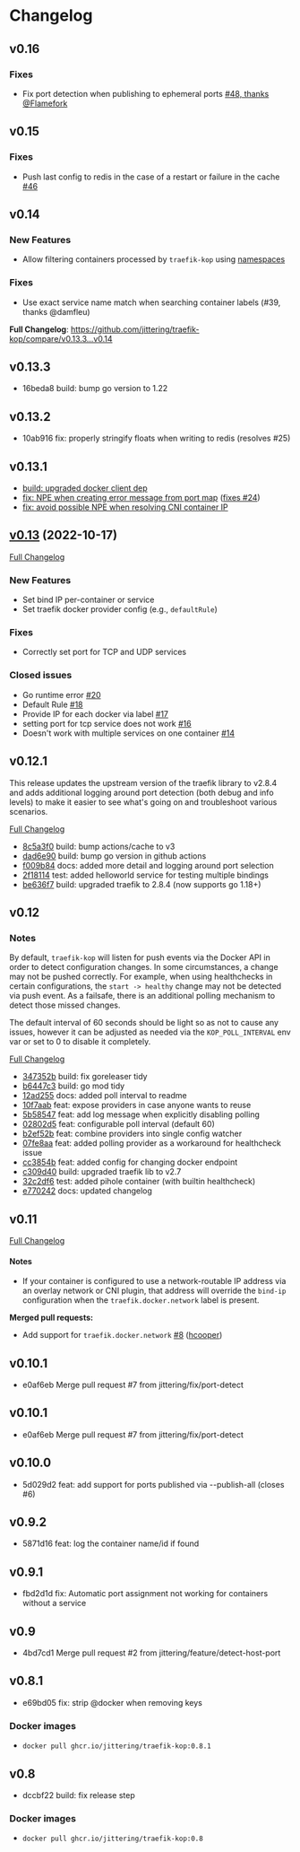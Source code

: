 # Changelog

## v0.16

### Fixes

- Fix port detection when publishing to ephemeral ports [#48, thanks @Flamefork](https://github.com/jittering/traefik-kop/pull/48)

## v0.15

### Fixes

- Push last config to redis in the case of a restart or failure in the cache [#46](https://github.com/jittering/traefik-kop/pull/46)

## v0.14

### New Features

- Allow filtering containers processed by `traefik-kop` using [namespaces](https://github.com/jittering/traefik-kop#namespaces)

### Fixes

- Use exact service name match when searching container labels (#39, thanks @damfleu)

**Full Changelog**: https://github.com/jittering/traefik-kop/compare/v0.13.3...v0.14

## v0.13.3

- 16beda8 build: bump go version to 1.22

## v0.13.2

- 10ab916 fix: properly stringify floats when writing to redis (resolves #25)

## v0.13.1

* [build: upgraded docker client dep](https://github.com/jittering/traefik-kop/commit/e7f30f3108f46cf0d174369b45f59d57398d002b)
* [fix: NPE when creating error message from port map](https://github.com/jittering/traefik-kop/commit/80d40e2aa904a78d4ec7b311c9f99bc449f556f3) ([fixes #24](https://github.com/jittering/traefik-kop/issues/24))
* [fix: avoid possible NPE when resolving CNI container IP](https://github.com/jittering/traefik-kop/commit/37686b0089ccaf91d4fa13df62447e15671944dd)



## [v0.13](https://github.com/jittering/traefik-kop/tree/v0.13) (2022-10-17)

[Full Changelog](https://github.com/jittering/traefik-kop/compare/v0.12.1...v0.13)

### New Features

- Set bind IP per-container or service
- Set traefik docker provider config (e.g., `defaultRule`)

### Fixes

- Correctly set port for TCP and UDP services

### Closed issues

- Go runtime error [\#20](https://github.com/jittering/traefik-kop/issues/20)
- Default Rule [\#18](https://github.com/jittering/traefik-kop/issues/18)
- Provide IP for each docker via label [\#17](https://github.com/jittering/traefik-kop/issues/17)
- setting port for tcp service does not work [\#16](https://github.com/jittering/traefik-kop/issues/16)
- Doesn't work with multiple services on one container [\#14](https://github.com/jittering/traefik-kop/issues/14)

## v0.12.1

This release updates the upstream version of the traefik library to v2.8.4 and
adds additional logging around port detection (both debug and info levels) to
make it easier to see what's going on and troubleshoot various scenarios.

[Full Changelog](https://github.com/jittering/traefik-kop/compare/v0.12...v0.12.1)

- [8c5a3f0](https://github.com/jittering/traefik-kop/commit/8c5a3f0) build: bump actions/cache to v3
- [dad6e90](https://github.com/jittering/traefik-kop/commit/dad6e90) build: bump go version in github actions
- [f009b84](https://github.com/jittering/traefik-kop/commit/f009b84) docs: added more detail and logging around port selection
- [2f18114](https://github.com/jittering/traefik-kop/commit/2f18114) test: added helloworld service for testing multiple bindings
- [be636f7](https://github.com/jittering/traefik-kop/commit/be636f7) build: upgraded traefik to 2.8.4 (now supports go 1.18+)

## v0.12

### Notes

By default, `traefik-kop` will listen for push events via the Docker API in
order to detect configuration changes. In some circumstances, a change may not
be pushed correctly. For example, when using healthchecks in certain
configurations, the `start -> healthy` change may not be detected via push
event. As a failsafe, there is an additional polling mechanism to detect those
missed changes.

The default interval of 60 seconds should be light so as not to cause any
issues, however it can be adjusted as needed via the `KOP_POLL_INTERVAL` env var
or set to 0 to disable it completely.

[Full Changelog](https://github.com/jittering/traefik-kop/compare/v0.11...v0.12)

- [347352b](https://github.com/jittering/traefik-kop/commit/347352b) build: fix goreleaser tidy
- [b6447c3](https://github.com/jittering/traefik-kop/commit/b6447c3) build: go mod tidy
- [12ad255](https://github.com/jittering/traefik-kop/commit/12ad255) docs: added poll interval to readme
- [10f7aab](https://github.com/jittering/traefik-kop/commit/10f7aab) feat: expose providers in case anyone wants to reuse
- [5b58547](https://github.com/jittering/traefik-kop/commit/5b58547) feat: add log message when explicitly disabling polling
- [02802d5](https://github.com/jittering/traefik-kop/commit/02802d5) feat: configurable poll interval (default 60)
- [b2ef52b](https://github.com/jittering/traefik-kop/commit/b2ef52b) feat: combine providers into single config watcher
- [07fe8aa](https://github.com/jittering/traefik-kop/commit/07fe8aa) feat: added polling provider as a workaround for healthcheck issue
- [cc3854b](https://github.com/jittering/traefik-kop/commit/cc3854b) feat: added config for changing docker endpoint
- [c309d40](https://github.com/jittering/traefik-kop/commit/c309d40) build: upgraded traefik lib to v2.7
- [32c2df6](https://github.com/jittering/traefik-kop/commit/32c2df6) test: added pihole container (with builtin healthcheck)
- [e770242](https://github.com/jittering/traefik-kop/commit/e770242) docs: updated changelog



## v0.11


[Full Changelog](https://github.com/jittering/traefik-kop/compare/v0.10.1...v0.11)

#### Notes

* If your container is configured to use a network-routable IP address via an
overlay network or CNI plugin, that address will override the `bind-ip`
configuration when the `traefik.docker.network` label is present.

**Merged pull requests:**

- Add support for `traefik.docker.network` [\#8](https://github.com/jittering/traefik-kop/pull/8) ([hcooper](https://github.com/hcooper))


## v0.10.1

* e0af6eb Merge pull request #7 from jittering/fix/port-detect



## v0.10.1

* e0af6eb Merge pull request #7 from jittering/fix/port-detect



## v0.10.0

* 5d029d2 feat: add support for ports published via --publish-all (closes #6)



## v0.9.2

* 5871d16 feat: log the container name/id if found



## v0.9.1


* fbd2d1d fix: Automatic port assignment not working for containers without a service


## v0.9


* 4bd7cd1 Merge pull request #2 from jittering/feature/detect-host-port



## v0.8.1


* e69bd05 fix: strip @docker when removing keys


### Docker images

- `docker pull ghcr.io/jittering/traefik-kop:0.8.1`


## v0.8


* dccbf22 build: fix release step


### Docker images

- `docker pull ghcr.io/jittering/traefik-kop:0.8`
